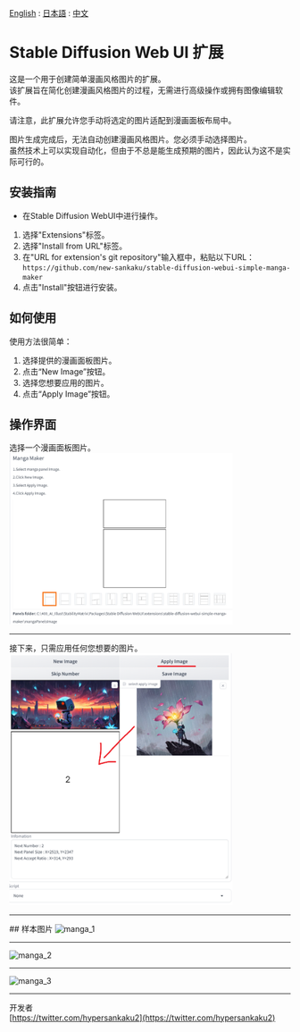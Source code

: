 [English](https://github.com/new-sankaku/stable-diffusion-webui-simple-manga-maker/blob/main/README.md) : [日本語](https://github.com/new-sankaku/stable-diffusion-webui-simple-manga-maker/blob/main/README_JP.md) : [中文](https://github.com/new-sankaku/stable-diffusion-webui-simple-manga-maker/blob/main/README_CH.md)

# Stable Diffusion Web UI 扩展  
这是一个用于创建简单漫画风格图片的扩展。  
该扩展旨在简化创建漫画风格图片的过程，无需进行高级操作或拥有图像编辑软件。  

请注意，此扩展允许您手动将选定的图片适配到漫画面板布局中。  

图片生成完成后，无法自动创建漫画风格图片。您必须手动选择图片。  
虽然技术上可以实现自动化，但由于不总是能生成预期的图片，因此认为这不是实际可行的。  

## 安装指南
- 在Stable Diffusion WebUI中进行操作。

1. 选择"Extensions"标签。
2. 选择"Install from URL"标签。
3. 在"URL for extension's git repository"输入框中，粘贴以下URL：
   `https://github.com/new-sankaku/stable-diffusion-webui-simple-manga-maker`
4. 点击"Install"按钮进行安装。

## 如何使用  
使用方法很简单：  

1. 选择提供的漫画面板图片。  
2. 点击“New Image”按钮。  
3. 选择您想要应用的图片。   
4. 点击“Apply Image”按钮。  

## 操作界面  
选择一个漫画面板图片。  
<img src="readme_image/SC_2024-03-10%20022306.png" width="400" alt="SC1">  
<hr>
接下来，只需应用任何您想要的图片。  
<img src="readme_image/SC_2024-03-10%20022314.png" width="400" alt="SC2">  
<hr>
## 样本图片  
<img src="readme_image/MangaMaker_20240310_022346.png" width="400" alt="manga_1">  
<hr>
<img src="readme_image/MangaMaker_20240310_021817.png" width="400" alt="manga_2">  
<hr>
<img src="readme_image/MangaMaker_20240310_020432.png" width="400" alt="manga_3">  
<hr>

开发者  
[https://twitter.com/hypersankaku2](https://twitter.com/hypersankaku2)  
